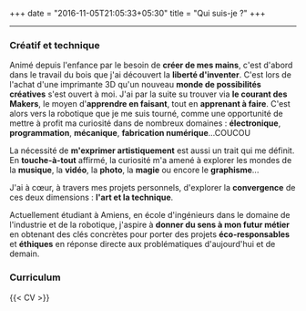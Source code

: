+++
date = "2016-11-05T21:05:33+05:30"
title = "Qui suis-je ?"
+++

---

### Créatif et technique

Animé depuis l'enfance par le besoin de **créer de mes mains**, c'est d'abord dans le travail du bois que j'ai découvert la **liberté d'inventer**. C'est lors de l'achat d'une imprimante 3D qu'un nouveau **monde de possibilités créatives** s'est ouvert à moi. J'ai par la suite su trouver via **le courant des Makers**, le moyen d'**apprendre en faisant**, tout en **apprenant à faire**. C'est alors vers la robotique que je me suis tourné, comme une opportunité de mettre à profit ma curiosité dans de nombreux domaines : **électronique**, **programmation**, **mécanique**, **fabrication numérique**...COUCOU

La nécessité de **m'exprimer artistiquement** est aussi un trait qui me définit. En **touche-à-tout** affirmé, la curiosité m'a amené à explorer les mondes de la **musique**, la **vidéo**, la **photo**, la **magie** ou encore le **graphisme**...

J'ai à cœur, à travers mes projets personnels, d'explorer la **convergence** de ces deux dimensions : **l'art et la technique**.

Actuellement étudiant à Amiens, en école d'ingénieurs dans le domaine de l'industrie et de la robotique, j'aspire à **donner du sens à mon futur métier** en obtenant des clés concrètes pour porter des projets **éco-responsables** et **éthiques** en réponse directe aux problématiques d'aujourd'hui et de demain.

### Curriculum

{{< CV >}}
